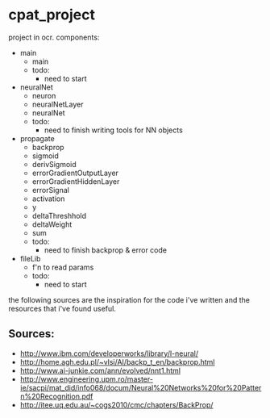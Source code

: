 cpat_project
============

project in ocr. components:
* main
  * main
  * todo:
     * need to start
* neuralNet
  * neuron
  * neuralNetLayer
  * neuralNet
  * todo:
     * need to finish writing tools for NN objects
* propagate
  * backprop
  * sigmoid
  * derivSigmoid
  * errorGradientOutputLayer
  * errorGradientHiddenLayer
  * errorSignal
  * activation
  * y
  * deltaThreshhold
  * deltaWeight
  * sum
  * todo:
     * need to finish backprop & error code
* fileLib
  * f'n to read params
  * todo:
     * need to start

the following sources are the inspiration for the code
i've written and the resources that i've found useful.

Sources:
--------
   - http://www.ibm.com/developerworks/library/l-neural/
   - http://home.agh.edu.pl/~vlsi/AI/backp_t_en/backprop.html
   - http://www.ai-junkie.com/ann/evolved/nnt1.html
   - http://www.engineering.upm.ro/master-ie/sacpi/mat_did/info068/docum/Neural%20Networks%20for%20Pattern%20Recognition.pdf
   - http://itee.uq.edu.au/~cogs2010/cmc/chapters/BackProp/

